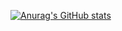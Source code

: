 [![Anurag's GitHub stats](https://github-readme-stats.vercel.app/api?username=42azimut)](https://github.com/anuraghazra/github-readme-stats)
</br>
</div>
